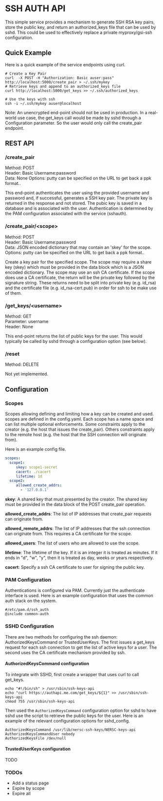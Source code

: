 # SSH AUTH API

This simple service provides a mechanism to generate SSH RSA key pairs, store the public key, and return an authorized_keys file that can be used by sshd.  This could be used to effectively replace a private myproxy/gsi-ssh configuration.

## Quick Example

Here is a quick example of the service endpoints using curl.

    # Create a Key Pair
    curl  -X POST -H "Authorization: Basic auser:pass" http://localhost:5000/create_pair > ~/.ssh/mykey
    # Retrieve keys and append to an authorized_keys file
    curl http://localhost:5000/get_keys >> ~/.ssh/authorized_keys

    # Use the keys with ssh
    ssh -i ~/.ssh/mykey auser@localhost

Note: An unencrypted end-point should not be used in production.  In a real-world use case, the get_keys call would be made by sshd through a Configuration parameter.  So the user would only call the create_pair endpoint.


## REST API

### /create_pair

Method: POST  
Header: Basic Username:password  
Data: None
Options: putty can be specified on the URL to get back a ppk format..

This end-point authenticates the user using the provided username and password and, if successful, generates a SSH key pair.  The private key is returned in the response and not stored.  The pubic key is saved in a database and is associated with the user.  Authentication is determined by the PAM configuration associated with the service (sshauth).

### /create_pair/\<scope\>

Method: POST  
Header: Basic Username:password  
Data: JSON encoded dictionary that may contain an 'skey' for the scope.
Options: putty can be specified on the URL to get back a ppk format..

Create a key pair for the specified scope.  The scope may require a share key
(skey) which must be provided in the data block which is a JSON encoded dictionary.
The scope may use an ssh CA certificate.  If the scope does use a CA certificate,
the return will be the private key followed by the signature string.  These
returns need to be split into private key (e.g. id_rsa) and the certificate
file (e.g. id_rsa-cert.pub) in order for ssh to be make use of them.


### /get_keys/\<username\>

Method: GET  
Parameter: username  
Header: None  

This end-point returns the list of public keys for the user.  This would typically be called by sshd through a configuration option (see below).


### /reset

Method: DELETE  

Not yet implemented.

## Configuration

### Scopes

Scopes allowing defining and limiting how a key can be created and used.  scopes
are defined in the config.yaml.  Each scope has a name space and can list
multiple optional enforcements.  Some constraints apply to the creator (e.g. the host that issues the create_pair).  Others constraints apply to the remote host (e.g. the host that the SSH connection will originate from).

Here is an example config file.

```yaml
scopes:
  scope1:
     skey: scope1-secret
     cacert: ./cacert
     lifetime: 1d
  scope2:
     allowed_create_addrs:
       - '127.0.0.1'
```

**skey**: A shared key that must presented by the creator.  The shared key must be provided in the data block of the POST create_pair operation.

**allowed_create_addrs**: The list of IP addresses that create_pair requests can originate from.

**allowed_remote_addrs**: The list of IP addresses that the ssh connection can
originate from.  This requires a CA certificate for the scope.

**allowed_users**: The list of users who are allowed to use the scope.

**lifetime**: The lifetime of the key.  If it is an integer it is treated as
minutes. If it ends in "d", "w", "y", then it is treated as day, weeks or years
respectively.

**cacert**: Specify a ssh CA certificate to user for signing the public key.

### PAM Configuration

Authentications is configured via PAM.  Currently just the authenticate interface is used.  Here is an example configuration that uses the common auth stack on the system.

    #/etc/pam.d/ssh_auth
    @include common-auth


### SSHD Configuration

There are two methods for configuring the ssh daemon: AuthorizedKeysCommand or
TrustedUserKeys.  The first issues a get_keys request for each ssh connection
to get the list of active keys for a user.  The second uses the CA certificate
mechanism provided by ssh.

#### AuthorizedKeysCommand configuration

To integrate with SSHD, first create a wrapper that uses curl to call get_keys.

    echo "#!/bin/sh" > /usr/sbin/ssh-keys-api
    echo "curl https://authapi.me.com/get_keys/${1}" >> /usr/sbin/ssh-keys-api
    chmod 755 /usr/sbin/ssh-keys-api

Then used the `AuthorizedKeysCommand` configuration option for sshd to have sshd use the script to retrieve the public keys for the user.  Here is an example of the relevant configuration options for sshd_config.

    AuthorizedKeysCommand /usr/lib/nersc-ssh-keys/NERSC-keys-api
    AuthorizedKeysCommandUser nobody
    AuthorizedKeysFile /dev/null

#### TrustedUserKeys configuration

TODO


### TODOs

* Add a status page
* Expire by scope
* Expire all
